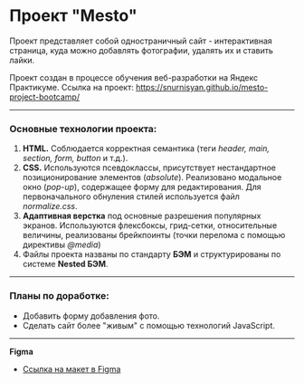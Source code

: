 # Проект "Mesto"

Проект представляет собой одностраничный сайт - интерактивная страница, куда можно добавлять фотографии, удалять их и ставить лайки.

Проект создан в процессе обучения веб-разработки на Яндекс Практикуме.
Ссылка на проект: https://snurnisyan.github.io/mesto-project-bootcamp/

------

### Основные технологии проекта:
1. **HTML.** Соблюдается корректная семантика (теги *header, main, section, form, button* и т.д.).
2. **CSS.** Используются псевдоклассы, присутствует нестандартное позиционирование элементов (*absolute*). Реализовано модальное окно (*pop-up*), содержащее форму для редактирования. Для первоначального обнуления стилей используется файл *normalize.css*.
3. **Адаптивная верстка** под основные разрешения популярных экранов. Используются флексбоксы, грид-сетки, относительные величины, реализованы брейкпоинты (точки перелома с помощью директивы *@media*)
3. Файлы проекта названы по стандарту **БЭМ** и структурированы по системе **Nested БЭМ**.

------

### Планы по доработке:
* Добавить форму добавления фото.
* Сделать сайт более "живым" с помощью технологий JavaScript.

------

**Figma**

* [Ссылка на макет в Figma](https://www.figma.com/file/2cn9N9jSkmxD84oJik7xL7/JavaScript.-Sprint-4?node-id=0-1&t=0cUNn9JE4dXEwnQz-0)




